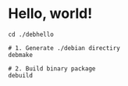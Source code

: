 # Hello, world!

```
cd ./debhello

# 1. Generate ./debian directiry
debmake

# 2. Build binary package
debuild
```
